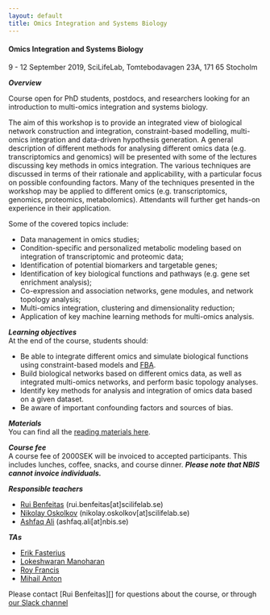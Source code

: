 ```yaml
---
layout: default
title: Omics Integration and Systems Biology
---
```


#### Omics Integration and Systems Biology
9 - 12 September 2019, SciLifeLab, Tomtebodavagen 23A, 171 65 Stocholm

***Overview***

Course open for PhD students, postdocs, and researchers looking for an introduction to multi-omics integration and systems biology.

The aim of this workshop is to provide an integrated view of biological network construction and integration, constraint-based modelling, multi-omics integration and data-driven hypothesis generation.  A general description of different methods for analysing different omics data (e.g. transcriptomics and genomics) will be presented with some of the lectures discussing key methods in omics integration. The various techniques are discussed in terms of their rationale and applicability, with a particular focus on possible confounding factors. Many of the techniques presented in the workshop may be applied to different omics (e.g. transcriptomics, genomics, proteomics, metabolomics). Attendants will further get hands-on experience in their application. 

Some of the covered topics include:  

- Data management in omics studies;
- Condition-specific and personalized metabolic modeling based on integration of transcriptomic and proteomic data;  
- Identification of potential biomarkers and targetable genes;  
- Identification of key biological functions and pathways (e.g. gene set enrichment analysis);  
- Co-expression and association networks, gene modules, and network topology analysis;  
- Multi-omics integration, clustering and dimensionality reduction;  
- Application of key machine learning methods for multi-omics analysis. 

***Learning objectives***  
At the end of the course, students should:  
- Be able to integrate different omics and simulate biological functions using constraint-based models and [FBA](https://en.wikipedia.org/wiki/Flux_balance_analysis).
- Build biological networks based on different omics data, as well as integrated multi-omics networks, and perform basic topology analyses.
- Identify key methods for analysis and integration of omics data based on a given dataset.
- Be aware of important confounding factors and sources of bias.

***Materials***  
You can find all the [reading materials here][1].

***Course fee***  
A course fee of 2000SEK will be invoiced to accepted participants. This includes lunches, coffee, snacks, and course dinner. ***Please note that NBIS cannot invoice individuals.***

***Responsible teachers***  
- [Rui Benfeitas][8] (rui.benfeitas[at]scilifelab.se)
- [Nikolay Oskolkov](https://nbis.se/about/staff/nikolay-oskolkov) (nikolay.oskolkov[at]scilifelab.se)
- [Ashfaq Ali](https://nbis.se/about/staff/ashfaq-ali/) (ashfaq.ali[at]nbis.se)

***TAs***
- [Erik Fasterius][3]
- [Lokeshwaran Manoharan][4]
- [Roy Francis][5]
- [Mihail Anton][2]

Please contact [Rui Benfeitas][] for questions about the course, or through [our Slack channel][7]

[1]: reading_materials.md
[2]: https://www.chalmers.se/en/staff/Pages/mihail-anton.aspx
[3]: https://nbis.se/about/staff/erik-fasterius/
[4]: https://nbis.se/about/staff/lokeshwaran-manoharan/
[5]: https://nbis.se/about/staff/roy-francis/
[6]: https://forms.gle/beDNyRoGib9jmFfz8
[7]: https://join.slack.com/t/omicsintegration/shared_invite/enQtNzQ1MDIzOTkxNTg2LThhMzlkZWY4MDgyM2NjOGVkNmU3YTgxMWE2MWIyNTMwODNmZjJlM2RlY2FhNDViMTU2YjQzMmE5YmUxOTY5ZmU
[8]: https://nbis.se/about/staff/rui-benfeitas